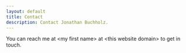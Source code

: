```yaml
---
layout: default
title: Contact
description: Contact Jonathan Buchholz.
---
```


You can reach me at \<my first name\> at \<this website domain\> to get in touch.
